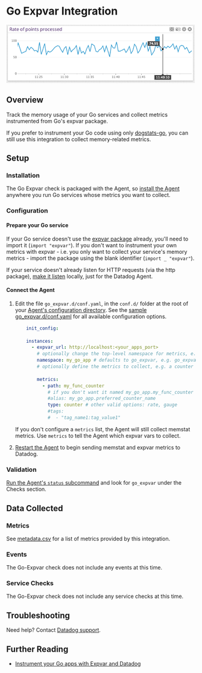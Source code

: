 # Go Expvar Integration

![Go graph][11]

## Overview

Track the memory usage of your Go services and collect metrics instrumented from Go's expvar package.

If you prefer to instrument your Go code using only [dogstats-go][1], you can still use this integration to collect memory-related metrics.

## Setup
### Installation

The Go Expvar check is packaged with the Agent, so [install the Agent][2] anywhere you run Go services whose metrics you want to collect.

### Configuration
#### Prepare your Go service

If your Go service doesn't use the [expvar package][3] already, you'll need to import it (`import "expvar"`). If you don't want to instrument your own metrics with expvar - i.e. you only want to collect your service's memory metrics - import the package using the blank identifier (`import _ "expvar"`).

If your service doesn't already listen for HTTP requests (via the http package), [make it listen][4] locally, just for the Datadog Agent.

#### Connect the Agent

1. Edit the file `go_expvar.d/conf.yaml`, in the `conf.d/` folder at the root of your [Agent's configuration directory][12]. See the [sample go_expvar.d/conf.yaml][5] for all available configuration options.

    ```yaml
        init_config:

        instances:
          - expvar_url: http://localhost:<your_apps_port>
            # optionally change the top-level namespace for metrics, e.g. my_go_app.memstats.alloc
            namespace: my_go_app # defaults to go_expvar, e.g. go_expvar.memstats.alloc
            # optionally define the metrics to collect, e.g. a counter var your service exposes with expvar.NewInt("my_func_counter")

            metrics:
              - path: my_func_counter
                # if you don't want it named my_go_app.my_func_counter
                #alias: my_go_app.preferred_counter_name
                type: counter # other valid options: rate, gauge
                #tags:
                #  - "tag_name1:tag_value1"
    ```

    If you don't configure a `metrics` list, the Agent will still collect memstat metrics. Use `metrics` to tell the Agent which expvar vars to collect.

2. [Restart the Agent][6] to begin sending memstat and expvar metrics to Datadog.

### Validation

[Run the Agent's `status` subcommand][7] and look for `go_expvar` under the Checks section.

## Data Collected
### Metrics

See [metadata.csv][8] for a list of metrics provided by this integration.

### Events
The Go-Expvar check does not include any events at this time.

### Service Checks
The Go-Expvar check does not include any service checks at this time.

## Troubleshooting
Need help? Contact [Datadog support][9].

## Further Reading

* [Instrument your Go apps with Expvar and Datadog][10]


[1]: https://github.com/DataDog/datadog-go
[2]: https://app.datadoghq.com/account/settings#agent
[3]: https://golang.org/pkg/expvar/
[4]: https://golang.org/pkg/net/http/#ListenAndServe
[5]: https://github.com/DataDog/integrations-core/blob/master/go_expvar/datadog_checks/go_expvar/data/conf.yaml.example
[6]: https://docs.datadoghq.com/agent/faq/agent-commands/#start-stop-restart-the-agent
[7]: https://docs.datadoghq.com/agent/faq/agent-commands/#agent-status-and-information
[8]: https://github.com/DataDog/integrations-core/blob/master/go_expvar/metadata.csv
[9]: https://docs.datadoghq.com/help/
[10]: https://www.datadoghq.com/blog/instrument-go-apps-expvar-datadog/
[11]: https://raw.githubusercontent.com/DataDog/integrations-core/master/go_expvar/images/go_graph.png
[12]: https://docs.datadoghq.com/agent/faq/agent-configuration-files/#agent-configuration-directory
